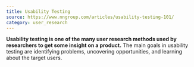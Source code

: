 ```yaml
---
title: Usability Testing
source: https://www.nngroup.com/articles/usability-testing-101/
category: user_research
---
```

**Usability testing is one of the many user research methods used by researchers to get some insight on a product.** The main goals in usability testing are identifying problems, uncovering opportunities, and learning about the target users.
